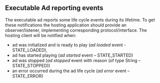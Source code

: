 ## Executable Ad reporting events

The executable ad reports some life cycle events during its lifetime. To get these notifications the hosting application should provide an observer/listener, implementing corresponding protocol/interface. The hosting client will be notified when:

- ad was initialized and is ready to play (_ad loaded_ event - STATE_LOADED),
- ad has started playing (_ad started_ event – STATE_STARTED)
- ad was stopped (_ad stopped_ event with reason (of type String – STATE_STOPPED))
- an error occurred during the ad life cycle (_ad error_ event – STATE_ERROR)